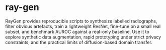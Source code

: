 # ray-gen
RayGen provides reproducible scripts to synthesize labelled radiographs, filter obvious artefacts, train a lightweight ResNet, fine-tune on a small real subset, and benchmark AUROC against a real-only baseline. Use it to explore synthetic data augmentation, rapid prototyping under strict privacy constraints, and the practical limits of diffusion-based domain transfer.
